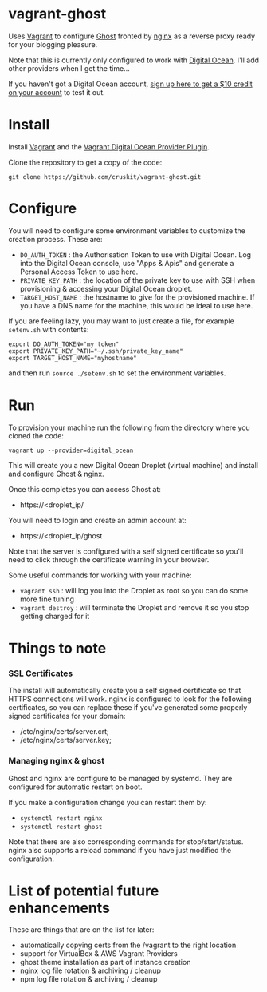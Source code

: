 vagrant-ghost
=============

Uses [Vagrant](http://www.vagrantup.com) to configure [Ghost](https://ghost.org)
fronted by [nginx](http://nginx.org) as a reverse proxy ready for your blogging pleasure.

Note that this is currently only configured to work with
[Digital Ocean](https://www.digitalocean.com). I'll add other providers when I get the time...

If you haven't got a Digital Ocean account,
 [sign up here to get a $10 credit on your account](https://www.digitalocean.com/?refcode=5edce6a2efb4)
 to test it out.
# Install

Install [Vagrant](http://www.vagrantup.com) and
the [Vagrant Digital Ocean Provider Plugin](https://github.com/smdahlen/vagrant-digitalocean).

Clone the repository to get a copy of the code:

```
git clone https://github.com/cruskit/vagrant-ghost.git
```

# Configure

You will need to configure some environment variables to customize the creation process.
These are:

* `DO_AUTH_TOKEN` : the Authorisation Token to use with Digital Ocean.
Log into the Digital Ocean console, use "Apps & Apis" and generate a Personal Access Token to use here.
* `PRIVATE_KEY_PATH` : the location of the private key to use with SSH when provisioning & accessing your Digital Ocean droplet.
* `TARGET_HOST_NAME` : the hostname to give for the provisioned machine. If you have a DNS name for the machine, this would be ideal to use here.

If you are feeling lazy, you may want to just create a file, for example `setenv.sh` with contents:

```
export DO_AUTH_TOKEN="my token"
export PRIVATE_KEY_PATH="~/.ssh/private_key_name"
export TARGET_HOST_NAME="myhostname"
```
and then run `source ./setenv.sh` to set the environment variables.

# Run

To provision your machine run the following from the directory where you cloned the code:

```
vagrant up --provider=digital_ocean
```

This will create you a new Digital Ocean Droplet (virtual machine) and install and configure Ghost & nginx.

Once this completes you can access Ghost at:

* https://<droplet_ip/

You will need to login and create an admin account at:

* https://<droplet_ip/ghost

Note that the server is configured with a self signed certificate so you'll need to click
through the certificate warning in your browser.

Some useful commands for working with your machine:

* `vagrant ssh` : will log you into the Droplet as root so you can do some more fine tuning
* `vagrant destroy` : will terminate the Droplet and remove it so you stop getting charged for it

# Things to note

### SSL Certificates
The install will automatically create you a self signed certificate so that HTTPS connections will work.
nginx is configured to look for the following certificates, so you can replace these if you've generated
some properly signed certificates for your domain:
* /etc/nginx/certs/server.crt;
* /etc/nginx/certs/server.key;

### Managing nginx & ghost

Ghost and nginx are configure to be managed by systemd. They are configured for automatic restart on boot.

If you make a configuration change you can restart them by:

* `systemctl restart nginx`
* `systemctl restart ghost`

Note that there are also corresponding commands for stop/start/status. nginx also supports a reload
command if you have just modified the configuration.

# List of potential future enhancements

These are things that are on the list for later:
* automatically copying certs from the /vagrant to the right location
* support for VirtualBox & AWS Vagrant Providers
* ghost theme installation as part of instance creation
* nginx log file rotation & archiving / cleanup
* npm log file rotation & archiving / cleanup
